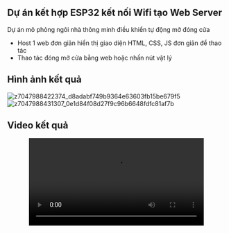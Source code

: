 ## Dự án kết hợp ESP32 kết nối Wifi tạo Web Server
Dự án mô phỏng ngôi nhà thông minh điều khiển tự động mở đóng cửa
- Host 1 web đơn giản hiển thị giao diện HTML, CSS, JS đơn giản để thao tác
- Thao tác đóng mở cửa bằng web hoặc nhấn nút vật lý
## Hình ảnh kết quả
![z7047988422374_d8adabf749b9364e63603fb15be679f5](https://github.com/user-attachments/assets/c8914299-c2c2-4b26-8fb0-8e3cd1b07349)
![z7047988431307_0e1d84f08d27f9c96b6648fdfc81af7b](https://github.com/user-attachments/assets/ab0bed47-0080-464e-a1e8-8593fa8d6689)
## Video kết quả
<div style="text-align: center;">
  <video src="https://github.com/user-attachments/assets/9b3758ee-9040-4a98-8e8d-f9f5cb3b86ee" controls style="width: 80%; max-width: 600px;">
    Trình duyệt của bạn không hỗ trợ thẻ video.
  </video>
</div>




